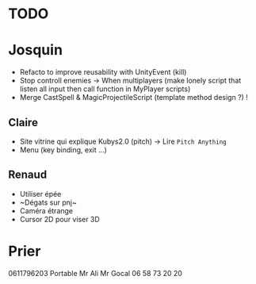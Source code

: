 # TODO

# Josquin
- Refacto to improve reusability with UnityEvent (kill)
- Stop controll enemies -> When multiplayers (make lonely script that listen all input then call function in MyPlayer scripts)
- Merge CastSpell & MagicProjectileScript (template method design ?) !

## Claire
- Site vitrine qui explique Kubys2.0 (pitch) -> Lire `Pitch Anything`
- Menu (key binding, exit ...)

## Renaud
- Utiliser épée
- ~Dégats sur pnj~
- Caméra étrange
- Cursor 2D pour viser 3D


# Prier 


0611796203 Portable Mr Ali
Mr Gocal 06 58 73 20 20
